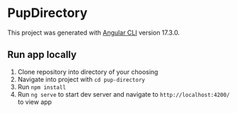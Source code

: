 # PupDirectory

This project was generated with [Angular CLI](https://github.com/angular/angular-cli) version 17.3.0.

## Run app locally

1. Clone repository into directory of your choosing
2. Navigate into project with `cd pup-directory`
3. Run `npm install`
4. Run `ng serve` to start dev server and navigate to `http://localhost:4200/` to view app